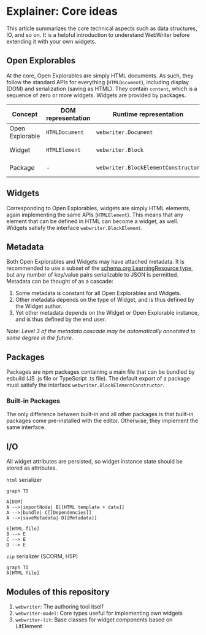 # Explainer: Core ideas
This article summarizes the core technical aspects such as data structures, IO, and so on. It is a helpful introduction to understand WebWriter before extending it with your own widgets.

## Open Explorables
At the core, Open Explorables are simply HTML documents. As such, they follow the standard APIs for everything (`HTMLDocument`), including display (DOM) and serialization (saving as HTML). They contain `content`, which is a sequence of zero or more widgets. Widgets are provided by packages.

| Concept         | DOM representation | Runtime representation              | File representation   |
|-----------------|--------------------|-------------------------------------|-----------------------|
| Open Explorable | `HTMLDocument`     | `webwriter.Document`                | `.html`/`.h5p`        |
| Widget          | `HTMLElement`      | `webwriter.Block`                   | HTML tag + attributes |
| Package         | -                  | `webwriter.BlockElementConstructor` | npm/yarn package      |

## Widgets
Corresponding to Open Explorables, widgets are simply HTML elements, again implementing the same APIs (`HTMLElement`). This means that any element that can be defined in HTML can become a widget, as well. Widgets satisfy the interface `webwriter.BlockElement`.

## Metadata
Both Open Explorables and Widgets may have attached metadata. It is recommended to use a subset of the [schema.org LearningResource type](https://schema.org/LearningResource), but any number of key/value pairs serializable to JSON is permitted. Metadata can be thought of as a cascade:
1. Some metadata is constant for all Open Explorables and Widgets.
2. Other metadata depends on the type of Widget, and is thus defined by the Widget author.
3. Yet other metadata depends on the Widget or Open Explorable instance, and is thus defined by the end user.

*Note: Level 3 of the metadata cascade may be automatically annotated to some degree in the future.* 

## Packages
Packages are npm packages containing a main file that can be bundled by esbuild (JS .js file or TypeScript .ts file). The default export of a package must satisfy the interface `webwriter.BlockElementConstructor`.

### Built-in Packages
The only difference between built-in and all other packages is that built-in packages come pre-installed with the editor. Otherwise, they implement the same interface. 

## I/O
All widget attributes are persisted, so widget instance state should be stored as attributes.

`html` serializer
```mermaid
graph TD

A[DOM]
A -->|importNode| B[[HTML template + data]]
A -->|bundle| C[[Dependencies]]
A -->|saveMetadata| D[[Metadata]]

E[HTML file]
B --> E
C --> E
D --> E
```

`zip` serializer (SCORM, H5P)
```mermaid
graph TD
A[HTML file]

```

## Modules of this repository
1. `webwriter`: The authoring tool itself
2. `webwriter-model`: Core types useful for implementing own widgets
3. `webwriter-lit`: Base classes for widget components based on LitElement
